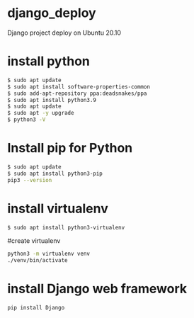 # django_deploy
Django project deploy on Ubuntu 20.10
# install python
```sh
$ sudo apt update
$ sudo apt install software-properties-common
$ sudo add-apt-repository ppa:deadsnakes/ppa
$ sudo apt install python3.9
$ sudo apt update
$ sudo apt -y upgrade
$ python3 -V
```
# Install pip for Python
```sh
$ sudo apt update
$ sudo apt install python3-pip
pip3 --version
```
# install virtualenv
```sh
$ sudo apt install python3-virtualenv
```
#create virtualenv
```sh
python3 -m virtualenv venv
./venv/bin/activate
```
# install Django web framework
```sh
pip install Django
```
